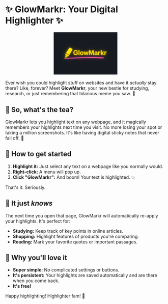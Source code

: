 # ✨ GlowMarkr: Your Digital Highlighter ✨

<div align="center">
  <img src="./glowmarkr-logo.png" alt="GlowMarkr Logo" width="200"/>
</div>

Ever wish you could highlight stuff on websites and have it *actually* stay there? Like, forever? Meet **GlowMarkr**, your new bestie for studying, research, or just remembering that hilarious meme you saw. 📝

## 🤔 So, what's the tea?

GlowMarkr lets you highlight text on any webpage, and it magically remembers your highlights next time you visit. No more losing your spot or taking a million screenshots. It's like having digital sticky notes that never fall off. 📌

## 🚀 How to get started

1.  **Highlight it:** Just select any text on a webpage like you normally would.
2.  **Right-click:** A menu will pop up.
3.  **Click "GlowMarkr":** And boom! Your text is highlighted. 💥

That's it. Seriously.

## 🧠 It just *knows*

The next time you open that page, GlowMarkr will automatically re-apply your highlights. It's perfect for:

*   **Studying:** Keep track of key points in online articles.
*   **Shopping:** Highlight features of products you're comparing.
*   **Reading:** Mark your favorite quotes or important passages.

## 💖 Why you'll love it

*   **Super simple:** No complicated settings or buttons.
*   **It's persistent:** Your highlights are saved automatically and are there when you come back.
*   **It's free!**

Happy highlighting! Highlighter fam! 🎉
